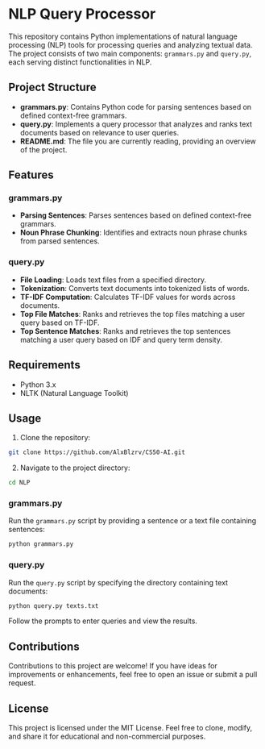 # NLP Query Processor

This repository contains Python implementations of natural language processing (NLP) tools for processing queries and analyzing textual data. The project consists of two main components: `grammars.py` and `query.py`, each serving distinct functionalities in NLP.

## Project Structure

- **grammars.py**: Contains Python code for parsing sentences based on defined context-free grammars.
- **query.py**: Implements a query processor that analyzes and ranks text documents based on relevance to user queries.
- **README.md**: The file you are currently reading, providing an overview of the project.

## Features

### grammars.py
- **Parsing Sentences**: Parses sentences based on defined context-free grammars.
- **Noun Phrase Chunking**: Identifies and extracts noun phrase chunks from parsed sentences.

### query.py
- **File Loading**: Loads text files from a specified directory.
- **Tokenization**: Converts text documents into tokenized lists of words.
- **TF-IDF Computation**: Calculates TF-IDF values for words across documents.
- **Top File Matches**: Ranks and retrieves the top files matching a user query based on TF-IDF.
- **Top Sentence Matches**: Ranks and retrieves the top sentences matching a user query based on IDF and query term density.

## Requirements

- Python 3.x
- NLTK (Natural Language Toolkit)

## Usage

1. Clone the repository:

```bash
git clone https://github.com/AlxBlzrv/CS50-AI.git
```

2. Navigate to the project directory:

```bash
cd NLP
```

### grammars.py

Run the `grammars.py` script by providing a sentence or a text file containing sentences:

```bash
python grammars.py
```

### query.py

Run the `query.py` script by specifying the directory containing text documents:

```bash
python query.py texts.txt
```

Follow the prompts to enter queries and view the results.

## Contributions

Contributions to this project are welcome! If you have ideas for improvements or enhancements, feel free to open an issue or submit a pull request.

## License

This project is licensed under the MIT License. Feel free to clone, modify, and share it for educational and non-commercial purposes.
